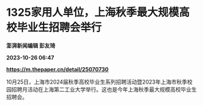 # 1325家用人单位，上海秋季最大规模高校毕业生招聘会举行
**澎湃新闻编辑 彭友琦**

**2023-10-26 06:47**

**https://m.thepaper.cn/detail/25070730**

10月25日，上海市2024届秋季高校毕业生系列招聘活动暨2023年上海市秋季校园招聘月活动在上海第二工业大学举行。这也是今年上海秋季最大规模高校毕业生招聘会。